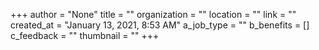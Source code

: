 +++
author = "None"
title = ""
organization = ""
location = ""
link = ""
created_at = "January 13, 2021, 8:53 AM"
a_job_type = ""
b_benefits = []
c_feedback = ""
thumbnail = ""
+++
